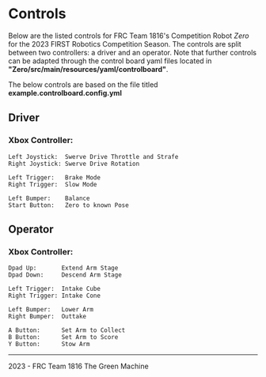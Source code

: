 # Controls
Below are the listed controls for FRC Team 1816's Competition Robot *Zero* for the 2023 FIRST Robotics Competition Season.
The controls are split between two controllers: a driver and an operator. 
Note that further controls can be adapted through the control board yaml files located in **"Zero/src/main/resources/yaml/controlboard"**.

The below controls are based on the file titled **example.controlboard.config.yml**

## Driver
### Xbox Controller:
    Left Joystick:  Swerve Drive Throttle and Strafe
    Right Joystick: Swerve Drive Rotation

    Left Trigger:   Brake Mode
    Right Trigger:  Slow Mode

    Left Bumper:    Balance
    Start Button:   Zero to known Pose
## Operator
### Xbox Controller:
    Dpad Up:       Extend Arm Stage
    Dpad Down:     Descend Arm Stage

    Left Trigger:  Intake Cube
    Right Trigger: Intake Cone

    Left Bumper:   Lower Arm
    Right Bumper:  Outtake

    A Button:      Set Arm to Collect
    B Button:      Set Arm to Score
    Y Button:      Stow Arm
<!-- ### Button Board: -->

---
2023 - FRC Team 1816 The Green Machine